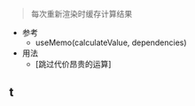 >每次重新渲染时缓存计算结果

- 参考
	- useMemo(calculateValue, dependencies)
- 用法
	- [跳过代价昂贵的运算]




















## t